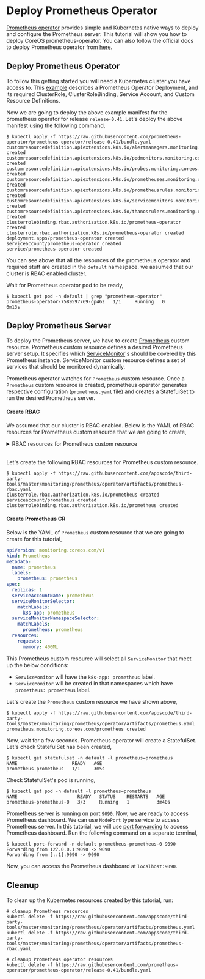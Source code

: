 # Deploy Prometheus Operator

[Prometheus operator](https://github.com/prometheus-operator/prometheus-operator) provides simple and Kubernetes native ways to deploy and configure the Prometheus server. This tutorial will show you how to deploy CoreOS prometheus-operator. You can also follow the official docs to deploy Prometheus operator from [here](https://github.com/prometheus-operator/prometheus-operator/blob/master/Documentation/user-guides/getting-started.md).

## Deploy Prometheus Operator

To follow this getting started you will need a Kubernetes cluster you have access to. This [example](https://github.com/prometheus-operator/prometheus-operator/blob/master/bundle.yaml) describes a Prometheus Operator Deployment, and its required ClusterRole, ClusterRoleBinding, Service Account, and Custom Resource Definitions.

Now we are going to deploy the above example manifest for the prometheus operator for release `release-0.41`. Let's deploy the above manifest using the following command,

```console
$ kubectl apply -f https://raw.githubusercontent.com/prometheus-operator/prometheus-operator/release-0.41/bundle.yaml
customresourcedefinition.apiextensions.k8s.io/alertmanagers.monitoring.coreos.com created
customresourcedefinition.apiextensions.k8s.io/podmonitors.monitoring.coreos.com created
customresourcedefinition.apiextensions.k8s.io/probes.monitoring.coreos.com created
customresourcedefinition.apiextensions.k8s.io/prometheuses.monitoring.coreos.com created
customresourcedefinition.apiextensions.k8s.io/prometheusrules.monitoring.coreos.com created
customresourcedefinition.apiextensions.k8s.io/servicemonitors.monitoring.coreos.com created
customresourcedefinition.apiextensions.k8s.io/thanosrulers.monitoring.coreos.com created
clusterrolebinding.rbac.authorization.k8s.io/prometheus-operator created
clusterrole.rbac.authorization.k8s.io/prometheus-operator created
deployment.apps/prometheus-operator created
serviceaccount/prometheus-operator created
service/prometheus-operator created
```

You can see above that all the resources of the prometheus operator and required stuff are created in the `default` namespace. we assumed that our cluster is RBAC enabled cluster.

Wait for Prometheus operator pod to be ready,

```console
$ kubectl get pod -n default | grep "prometheus-operator"
prometheus-operator-7589597769-gp46z   1/1     Running   0          6m13s
```

## Deploy Prometheus Server

To deploy the Prometheus server, we have to create [Prometheus](https://github.com/prometheus-operator/prometheus-operator/blob/master/Documentation/design.md#prometheus) custom resource. Prometheus custom resource defines a desired Prometheus server setup. It specifies which [ServiceMonitor](https://github.com/prometheus-operator/prometheus-operator/blob/master/Documentation/design.md#servicemonitor)'s should be covered by this Prometheus instance. ServiceMonitor custom resource defines a set of services that should be monitored dynamically.

Prometheus operator watches for `Prometheus` custom resource. Once a `Prometheus` custom resource is created, prometheus operator generates respective configuration (`prometheus.yaml` file) and creates a StatefulSet to run the desired Prometheus server.

#### Create RBAC

We assumed that our cluster is RBAC enabled.  Below is the YAML of RBAC resources for Prometheus custom resource that we are going to create,

<details>
<summary>RBAC resources for Prometheus custom resource</summary>

```yaml
apiVersion: rbac.authorization.k8s.io/v1beta1
kind: ClusterRole
metadata:
  name: prometheus
rules:
- apiGroups: [""]
  resources:
  - nodes
  - nodes/metrics
  - services
  - endpoints
  - pods
  verbs: ["get", "list", "watch"]
- apiGroups: [""]
  resources:
  - configmaps
  verbs: ["get"]
- nonResourceURLs: ["/metrics"]
  verbs: ["get"]
---
apiVersion: v1
kind: ServiceAccount
metadata:
  name: prometheus
  namespace: default
---
apiVersion: rbac.authorization.k8s.io/v1beta1
kind: ClusterRoleBinding
metadata:
  name: prometheus
roleRef:
  apiGroup: rbac.authorization.k8s.io
  kind: ClusterRole
  name: prometheus
subjects:
- kind: ServiceAccount
  name: prometheus
  namespace: default
```
</details>
<br>

Let's create the following RBAC resources for Prometheus custom resource.

```console
$ kubectl apply -f https://raw.githubusercontent.com/appscode/third-party-tools/master/monitoring/prometheus/operator/artifacts/prometheus-rbac.yaml
clusterrole.rbac.authorization.k8s.io/prometheus created
serviceaccount/prometheus created
clusterrolebinding.rbac.authorization.k8s.io/prometheus created
```

#### Create Prometheus CR

Below is the YAML of `Prometheus` custom resource that we are going to create for this tutorial,

```yaml
apiVersion: monitoring.coreos.com/v1
kind: Prometheus
metadata:
  name: prometheus
  labels:
    prometheus: prometheus
spec:
  replicas: 1
  serviceAccountName: prometheus
  serviceMonitorSelector:
    matchLabels:
      k8s-app: prometheus
  serviceMonitorNamespaceSelector:
    matchLabels:
      prometheus: prometheus
  resources:
    requests:
      memory: 400Mi
```

This Prometheus custom resource will select all `ServiceMonitor` that meet up the below conditions:

- `ServiceMonitor` will have the `k8s-app: prometheus` label.
- `ServiceMonitor` will be created in that namespaces which have `prometheus: prometheus` label.

Let's create the `Prometheus` custom resource we have shown above,

```console
$ kubectl apply -f https://raw.githubusercontent.com/appscode/third-party-tools/master/monitoring/prometheus/operator/artifacts/prometheus.yaml
prometheus.monitoring.coreos.com/prometheus created
```

Now, wait for a few seconds. Prometheus operator will create a StatefulSet. Let's check StatefulSet has been created,

```console
$ kubectl get statefulset -n default -l prometheus=prometheus
NAME                    READY   AGE
prometheus-prometheus   1/1     3m5s
```

Check StatefulSet's pod is running,

```console
$ kubectl get pod -n default -l prometheus=prometheus
NAME                      READY   STATUS    RESTARTS   AGE
prometheus-prometheus-0   3/3     Running   1          3m40s
```

Prometheus server is running on port `9090`. Now, we are ready to access Prometheus dashboard. We can use `NodePort` type service to access Prometheus server. In this tutorial, we will use [port forwarding](https://kubernetes.io/docs/tasks/access-application-cluster/port-forward-access-application-cluster/) to access Prometheus dashboard. Run the following command on a separate terminal,

```console
$ kubectl port-forward -n default prometheus-prometheus-0 9090
Forwarding from 127.0.0.1:9090 -> 9090
Forwarding from [::1]:9090 -> 9090
```

Now, you can access the Prometheus dashboard at `localhost:9090`.

## Cleanup

To clean up the Kubernetes resources created by this tutorial, run:

```console
# cleanup Prometheus resources
kubectl delete -f https://raw.githubusercontent.com/appscode/third-party-tools/master/monitoring/prometheus/operator/artifacts/prometheus.yaml
kubectl delete -f https://raw.githubusercontent.com/appscode/third-party-tools/master/monitoring/prometheus/operator/artifacts/prometheus-rbac.yaml

# cleanup Prometheus operator resources
kubectl delete -f https://raw.githubusercontent.com/prometheus-operator/prometheus-operator/release-0.41/bundle.yaml
```
